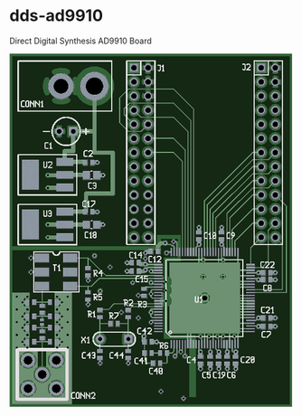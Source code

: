 # dds-ad9910
Direct Digital Synthesis AD9910 Board

![alt text](dds-ad9910_pcb.png "R8C/1B PCB Photo Mode")
